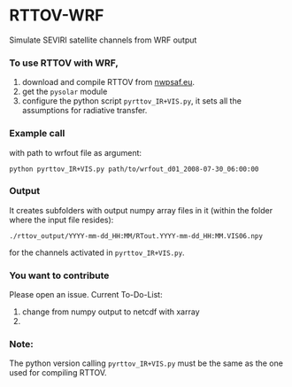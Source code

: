 # RTTOV-WRF
Simulate SEVIRI satellite channels from WRF output

### To use RTTOV with WRF, 
1) download and compile RTTOV from [nwpsaf.eu](https://www.nwpsaf.eu/site/software/rttov/).
2) get the `pysolar` module
3) configure the python script `pyrttov_IR+VIS.py`, it sets all the assumptions for radiative transfer.


### Example call 
with path to wrfout file as argument:

`python pyrttov_IR+VIS.py path/to/wrfout_d01_2008-07-30_06:00:00`

### Output
It creates subfolders with output numpy array files in it (within the folder where the input file resides):

`./rttov_output/YYYY-mm-dd_HH:MM/RTout.YYYY-mm-dd_HH:MM.VIS06.npy`

for the channels activated in `pyrttov_IR+VIS.py`. 

### You want to contribute
Please open an issue.
Current To-Do-List:
1) change from numpy output to netcdf with xarray
2) 

### Note:
The python version calling `pyrttov_IR+VIS.py` must be the same as the one used for compiling RTTOV.
